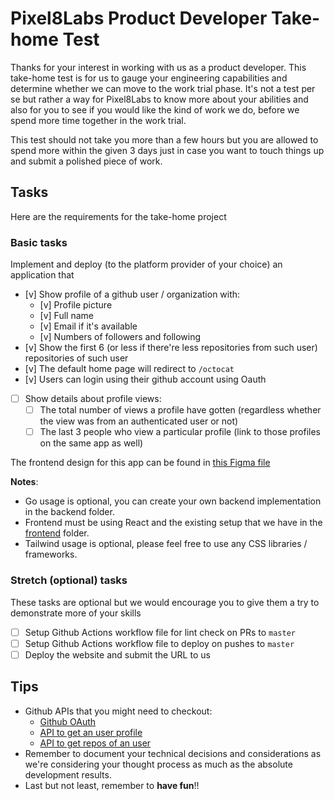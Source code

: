 # Pixel8Labs Product Developer Take-home Test

Thanks for your interest in working with us as a product developer.
This take-home test is for us to gauge your engineering capabilities and determine whether we can move to the work trial phase. It's not a test per se but rather a way for Pixel8Labs to know more about your abilities and also for you to see if you would like the kind of work we do, before we spend more time together in the work trial.

This test should not take you more than a few hours but you are allowed to spend more within the given 3 days just in case you want to touch things up and submit a polished piece of work.

## Tasks

Here are the requirements for the take-home project

### Basic tasks

Implement and deploy (to the platform provider of your choice) an application that

- [v] Show profile of a github user / organization with:
  - [v] Profile picture
  - [v] Full name
  - [v] Email if it's available
  - [v] Numbers of followers and following
- [v] Show the first 6 (or less if there're less repositories from such user) repositories of such user
- [v] The default home page will redirect to `/octocat`
- [v] Users can login using their github account using Oauth
- [ ] Show details about profile views:
  - [ ] The total number of views a profile have gotten (regardless whether the view was from an authenticated user or not)
  - [ ] The last 3 people who view a particular profile (link to those profiles on the same app as well)

The frontend design for this app can be found in [this Figma file](https://www.figma.com/file/fLiLQfjSF6X7pEfHli2Lwh/Fullstack-Engineer-Test-Case?type=design&node-id=0%3A1&mode=design&t=RfULQB2MF956TxTT-1)

**Notes**:

- Go usage is optional, you can create your own backend implementation in the backend folder.
- Frontend must be using React and the existing setup that we have in the [frontend](./frontend/) folder.
- Tailwind usage is optional, please feel free to use any CSS libraries / frameworks.

### Stretch (optional) tasks

These tasks are optional but we would encourage you to give them a try to demonstrate more of your skills

- [ ] Setup Github Actions workflow file for lint check on PRs to `master`
- [ ] Setup Github Actions workflow file to deploy on pushes to `master`
- [ ] Deploy the website and submit the URL to us

## Tips

- Github APIs that you might need to checkout:
  - [Github OAuth](https://docs.github.com/en/apps/oauth-apps/building-oauth-apps/authorizing-oauth-apps)
  - [API to get an user profile](https://docs.github.com/en/free-pro-team@latest/rest/users/users?apiVersion=2022-11-28#get-a-user)
  - [API to get repos of an user](https://docs.github.com/en/free-pro-team@latest/rest/repos/repos?apiVersion=2022-11-28#list-repositories-for-a-user)
- Remember to document your technical decisions and considerations as we're considering your thought process as much as the absolute development results.
- Last but not least, remember to **have fun**!!
